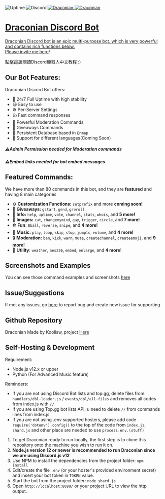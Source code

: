 <img src="https://img.shields.io/uptimerobot/ratio/m787007739-f881254df38f1a06bbd53346?style=flat-square"
            alt="Uptime">
    <img alt="Discord" src="https://img.shields.io/discord/687219262406131714?label=Discord">
    <a href="https://top.gg/bot/711937599975063584">
    <img src="https://top.gg/api/widget/status/711937599975063584.svg" alt="Draconian" />
</a>
    <a href="https://top.gg/bot/711937599975063584">
    <img src="https://top.gg/api/widget/servers/711937599975063584.svg" alt="Draconian" />
# Draconian Discord Bot

Draconian Discord bot is an epic multi-purpose bot, which is very powerful and contains rich functions below.\
Please invite me [here](https://discord.com/api/oauth2/authorize?client_id=711937599975063584&permissions=8&scope=bot)!

[點擊這裏](https://github.com/RealKoolisw/DraconianJSBot/blob/main/assets/README-cn.md)閱讀Discord機器人中文教程 :)
## Our Bot Features:
Draconian Discord Bot offers:
* :battery: 24/7 Full Uptime with high stability
* :smiley: Easy to use
* ⚙ Per-Server Settings
* :+1: Fast command responses
* :cop: Powerful Moderation Commands
* :tada: Giveaways Commands
* :file_folder: Persistent Database based in `Enmap`
* :rocket: Support for different languages(Coming Soon)

##### ⚠Admin Permission needed for Moderation commands
##### ⚠Embed links needed for bot embed messages

## Featured Commands:
We have more than 80 commands in this bot, and they are **featured** and having 8 main categories
* ⚙ **Customization Functions:** `setprefix` and more **coming soon**!
* :gift: **Giveaways:** `gstart`, `gend`, `greroll`
* :file_folder: **Info:** `help`, `uptime`, `vote`, `channel`, `stats`, `whois`, and **5 more!**
* :stars: **Images:** `cat`, `changemymind`, `gay`, `trigger`, `circle`, and **7 more!**
* :soccer: **Fun:** `8ball`, `reverse`, `snipe`, and **4 more!**
* :musical_note: **Music:** `play`, `loop`, `skip`, `stop`, `jumpto`, `volume`, and **4 more!**
* :lock: **Moderation:** `ban`, `kick`, `warn`, `mute`, `createchannel`, `createemoji`, and **9 more!**
* :electric_plug: **Utility:** `weather`, `aes256`, `embed`, `enlarge`, and **4 more!**

## Screenshots and Examples
You can see those command examples and screenshots [here](https://github.com/RealKoolisw/DraconianJSBot/tree/main/assets)

## Issue/Suggestions
If met any issues, go [here](https://github.com/RealKoolisw/Draconian/issues) to report bug and create new issue for supporting

## Github Repository
Draconian Made by Koolisw, project [Here](https://github.com/RealKoolisw/Draconian)

## Self-Hosting & Development
Requirement:
- Node.js v12.x or upper
- Python (For Advanced Music feature)

Reminders:
- If you are not using Discord Bot lists and top.gg, delete files from `handlers/dbl-loader.js` / `events/dbl/all-files` and removes all codes from index.js with `//`
- If you are using Top.gg bot lists API, u need to delete `//` from commands lines from index.js
- If you are not using .env supported hosters, please add code `require('dotenv').config()` to the top of the code from `index.js`, `shard.js` and other place are needed to use `process.env.(stuff)`

1. To get Draconian ready to run locally, the first step is to clone this repository onto the machine you wish to run it on.
2. **Node.js version 12 or newer is recommended to run Draconian since we are using Discord.js v12**
3. Use NPM to install the dependencies from the project folder: `npm install`
4. Edit/create the file `.env` (or your hoster's provided environment secret) and insert your bot token in `TOKEN` value.
5. Start the bot from the project folder: `node shard.js`
6. Open `http://localhost:8080/` or your project URL to view the http output.
